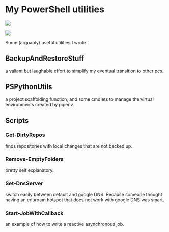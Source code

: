 # My PowerShell utilities

<!--
TODO add tests to pretty much everything
TODO add documentation to pretty much everything
-->

![](https://github.com/erclu/powershell-utils/workflows/PowerShell%20Core%20CI/badge.svg)

![](https://github.com/erclu/powershell-utils/workflows/BOMs%20checker/badge.svg)

Some (arguably) useful utilities I wrote.

## BackupAndRestoreStuff

a valiant but laughable effort to simplify my eventual transition to other pcs.

## PSPythonUtils

a project scaffolding function, and some cmdlets to manage the virtual environments created by pipenv.

## Scripts

### Get-DirtyRepos

finds repositories with local changes that are not backed up.

### Remove-EmptyFolders

pretty self explanatory.

### Set-DnsServer

switch easily between default and google DNS. Because someone thought having an eduroam hotspot that does not work with google DNS was smart.

### Start-JobWithCallback

an example of how to write a reactive asynchronous job.
